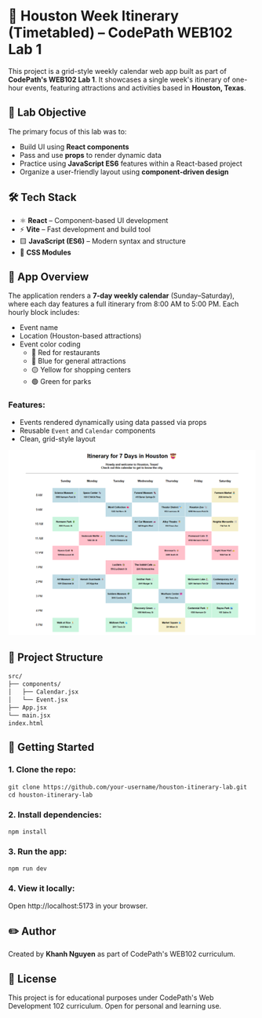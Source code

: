 # 🌆 Houston Week Itinerary (Timetabled) – CodePath WEB102 Lab 1

This project is a grid-style weekly calendar web app built as part of **CodePath's WEB102 Lab 1**. It showcases a single week's itinerary of one-hour events, featuring attractions and activities based in **Houston, Texas**.

## 🧪 Lab Objective

The primary focus of this lab was to:
- Build UI using **React components**
- Pass and use **props** to render dynamic data
- Practice using **JavaScript ES6** features within a React-based project
- Organize a user-friendly layout using **component-driven design**

## 🛠️ Tech Stack

- ⚛️ **React** – Component-based UI development
- ⚡ **Vite** – Fast development and build tool
- 🟨 **JavaScript (ES6)** – Modern syntax and structure
- 💅 **CSS Modules**

## 📅 App Overview

The application renders a **7-day weekly calendar** (Sunday–Saturday), where each day features a full itinerary from 8:00 AM to 5:00 PM. Each hourly block includes:
- Event name
- Location (Houston-based attractions)
- Event color coding
  - 🔴 Red for restaurants
  - 🔵 Blue for general attractions
  - 🟡 Yellow for shopping centers
  - 🟢 Green for parks

### Features:
- Events rendered dynamically using data passed via props
- Reusable `Event` and `Calendar` components
- Clean, grid-style layout

![Screenshot of the Houston Itinerary Web App](./src/assets/screenshot.png)

## 📂 Project Structure
```
src/
├── components/
│   ├── Calendar.jsx
│   └── Event.jsx
├── App.jsx
└── main.jsx
index.html
```

## 🚀 Getting Started
### 1. Clone the repo:
```
git clone https://github.com/your-username/houston-itinerary-lab.git
cd houston-itinerary-lab
```

### 2. Install dependencies:
```
npm install
```

### 3. Run the app:
```
npm run dev
```

### 4. View it locally:
Open http://localhost:5173 in your browser.

## ✏️ Author
Created by **Khanh Nguyen** as part of CodePath's WEB102 curriculum.

## 📄 License
This project is for educational purposes under CodePath's Web Development 102 curriculum. Open for personal and learning use.
